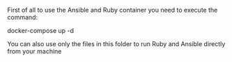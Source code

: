 First of all to use the Ansible and Ruby container you need to execute the command:

docker-compose up -d

You can also use only the files in this folder to run Ruby and Ansible directly from your machine